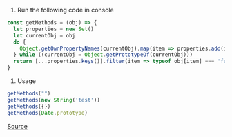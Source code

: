1. Run the following code in console
```js
const getMethods = (obj) => {
  let properties = new Set()
  let currentObj = obj
  do {
    Object.getOwnPropertyNames(currentObj).map(item => properties.add(item))
  } while ((currentObj = Object.getPrototypeOf(currentObj)))
  return [...properties.keys()].filter(item => typeof obj[item] === 'function')
}

```

1. Usage

```js
getMethods("")
getMethods(new String('test'))
getMethods({})
getMethods(Date.prototype)
```

[Source](https://flaviocopes.com/how-to-list-object-methods-javascript/) 
